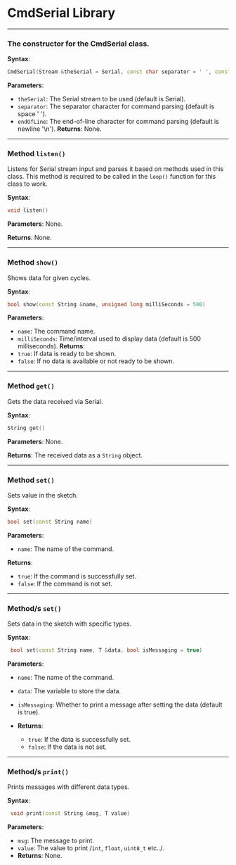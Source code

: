 # CmdSerial Library
---

### The constructor for the CmdSerial class.

**Syntax**:

```cpp
CmdSerial(Stream &theSerial = Serial, const char separator = ' ', const char endOfLine = '\n')
```

**Parameters**:

- `theSerial`: The Serial stream to be used (default is Serial).
- `separator`: The separator character for command parsing (default is space ' ').
- `endOfLine`: The end-of-line character for command parsing (default is newline '\n').
  **Returns**: None.

---

### Method `listen()`

Listens for Serial stream input and parses it based on methods used in this class. This method is required to be called
in the `loop()` function for this class to work.

**Syntax**:

```cpp
void listen()
```

**Parameters**: None.

**Returns**: None.

---

### Method `show()`


Shows data for given cycles.

**Syntax**:

```cpp
bool show(const String &name, unsigned long milliSeconds = 500)
```

**Parameters**:

- `name`: The command name.
- `milliSeconds`: Time/interval used to display data (default is 500 milliseconds).
  **Returns**:
- `true`: If data is ready to be shown.
- `false`: If no data is available or not ready to be shown.

---

### Method `get()`

Gets the data received via Serial.

**Syntax**:

```cpp
String get()
```

**Parameters**: None.

**Returns**: The received data as a `String` object.

---


### Method `set()`

Sets value in the sketch.

**Syntax**:

```cpp
bool set(const String name)
```

**Parameters**:

- `name`: The name of the command.

**Returns**:

- `true`: If the command is successfully set.
- `false`: If the command is not set.

---


### Method/s `set()`

Sets data in the sketch with specific types.

**Syntax**:

```cpp
 bool set(const String name, T &data, bool isMessaging = true)
 ```

**Parameters**:

- `name`: The name of the command.
- `data`: The variable to store the data.
- `isMessaging`: Whether to print a message after setting the data (default is true).

- **Returns**:
    - `true`: If the data is successfully set.
    - `false`: If the data is not set.

---


### Method/s `print()`

Prints messages with different data types.

**Syntax**:

```cpp
 void print(const String &msg, T value)
```

**Parameters**:

- `msg`: The message to print.
- `value`: The value to print /`int`, `float`, `uint8_t` etc../.
-  **Returns**: None.


